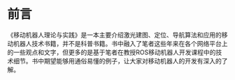 # 前言

《移动机器人理论与实践》是一本主要介绍激光建图、定位、导航算法和应用的移动机器人技术书籍，并不是科普书籍。书中融入了笔者这些年来在各个网络平台上的一些观点和文字，但更多的是基于笔者在教授ROS移动机器人开发课程中的技术细节。书中期望能够用通俗易懂的例子，让大家对移动机器人的开发有深入的了解。
